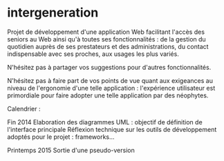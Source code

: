 intergeneration
===============

Projet de développement d'une application Web facilitant l'accès des seniors au Web ainsi qu'à toutes ses fonctionnalités : de la gestion du quotidien auprès de ses prestateurs et des administrations, du contact indispensable avec ses proches, aux usages les plus variés.

N'hésitez pas à partager vos suggestions pour d'autres fonctionnalités.

N'hésitez pas à faire part de vos points de vue quant aux exigeances au niveau de l'ergonomie d'une telle application : l'expérience utilisateur est primordiale pour faire adopter une telle application par des néophytes.

Calendrier :

Fin 2014        Elaboration des diagrammes UML : objectif de définition de l'interface principale
                Réflexion technique sur les outils de développement adoptés pour le projet : frameworks... 

Printemps 2015  Sortie d'une pseudo-version
